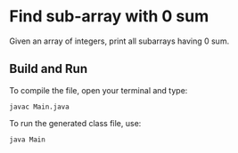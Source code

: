 # Find sub-array with 0 sum

Given an array of integers, print all subarrays having 0 sum.

## Build and Run

To compile the file, open your terminal and type:
```
javac Main.java
```

To run the generated class file, use:
```
java Main
```
